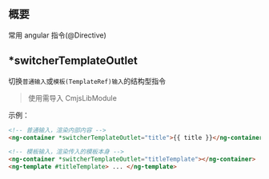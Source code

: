 ## 概要

常用 angular 指令(@Directive)

## *switcherTemplateOutlet

切换`普通输入`或`模板(TemplateRef)输入`的结构型指令

> 使用需导入 CmjsLibModule

示例：

```html
<!-- 普通输入，渲染内部内容 -->
<ng-container *switcherTemplateOutlet="title">{{ title }}</ng-container>

<!-- 模板输入，渲染传入的模板本身 -->
<ng-container *switcherTemplateOutlet="titleTemplate"></ng-container>
<ng-template #titleTemplate> ... </ng-template>
```